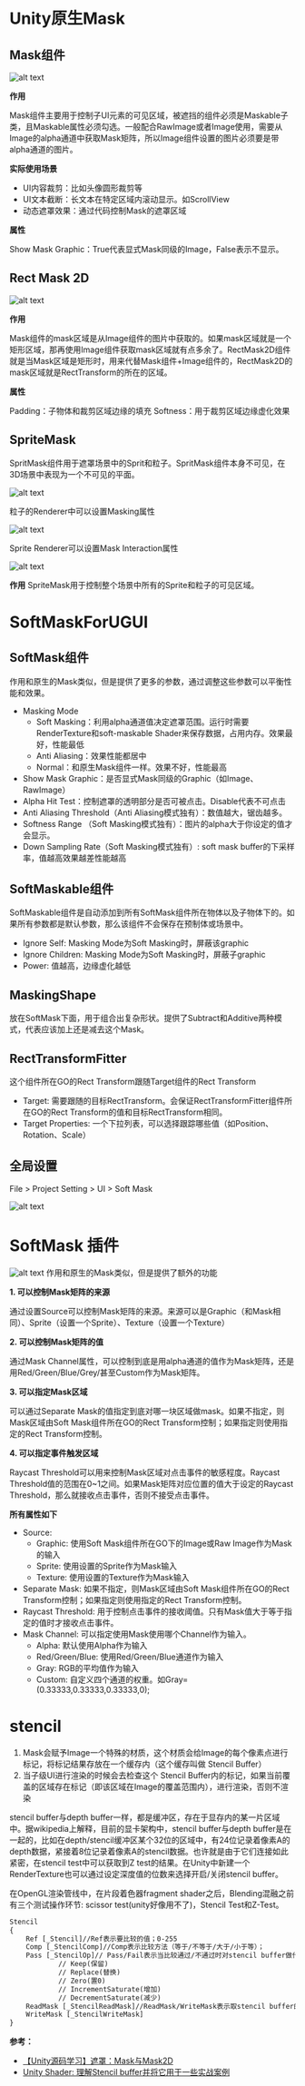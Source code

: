 # Unity原生Mask

## Mask组件
![alt text](images/image-13.png)

**作用**

​​Mask组件​​主要用于控制子UI元素的可见区域，被遮挡的组件必须是Maskable子类，且Maskable属性必须勾选。一般配合RawImage或者Image使用，需要从Image的alpha通道中获取Mask矩阵，所以Image组件设置的图片必须要是带alpha通道的图片。

**实际使用场景**

* UI内容裁剪：比如头像圆形裁剪等
* UI文本截断：长文本在特定区域内滚动显示。如ScrollView
* 动态遮罩效果：通过代码控制Mask的遮罩区域

**属性**

Show Mask Graphic：True代表显式Mask同级的Image，False表示不显示。

## Rect Mask 2D

![alt text](images/image-14.png)

**作用**

Mask组件的mask区域是从Image组件的图片中获取的。如果mask区域就是一个矩形区域，那再使用Image组件获取mask区域就有点多余了。RectMask2D组件就是当Mask区域是矩形时，用来代替Mask组件+Image组件的，RectMask2D的mask区域就是RectTransform的所在的区域。

**属性**

Padding：子物体和裁剪区域边缘的填充
Softness：用于裁剪区域边缘虚化效果

## SpriteMask

SpritMask组件用于遮罩场景中的Sprit和粒子。SpritMask组件本身不可见，在3D场景中表现为一个不可见的平面。

![alt text](images/image-15.png)

粒子的Renderer中可以设置Masking属性

![alt text](images/image-16.png)

Sprite Renderer可以设置Mask Interaction属性

![alt text](images/image-17.png)

**作用**
SpriteMask用于控制整个场景中所有的Sprite和粒子的可见区域。

# SoftMaskForUGUI

## SoftMask组件

作用和原生的Mask类似，但是提供了更多的参数，通过调整这些参数可以平衡性能和效果。

* Masking Mode
  * Soft Masking：利用alpha通道值决定遮罩范围。运行时需要RenderTexture和soft-maskable Shader来保存数据，占用内存。效果最好，性能最低
  * Anti Aliasing：效果性能都居中
  * Normal：和原生Mask组件一样。效果不好，性能最高
* Show Mask Graphic：是否显式Mask同级的Graphic（如Image、RawImage）
* Alpha Hit Test：控制遮罩的透明部分是否可被点击。Disable代表不可点击
* Anti Aliasing Threshold（Anti Aliasing模式独有）：数值越大，锯齿越多。
* Softness Range （Soft Masking模式独有）：图片的alpha大于你设定的值才会显示。
* Down Sampling Rate（Soft Masking模式独有）: soft mask buffer的下采样率，值越高效果越差性能越高


## SoftMaskable组件

SoftMaskable组件是自动添加到所有SoftMask组件所在物体以及子物体下的。如果所有参数都是默认参数，那么该组件不会保存在预制体或场景中。

* Ignore Self: Masking Mode为Soft Masking时，屏蔽该graphic
* Ignore Children: Masking Mode为Soft Masking时，屏蔽子graphic
* Power: 值越高，边缘虚化越低

## MaskingShape

放在SoftMask下面，用于组合出复杂形状。提供了Subtract和Additive两种模式，代表应该加上还是减去这个Mask。

## RectTransformFitter

这个组件所在GO的Rect Transform跟随Target组件的Rect Transform

* Target: 需要跟随的目标RectTransform。会保证RectTransformFitter组件所在GO的Rect Transform的值和目标RectTransform相同。
* Target Properties: 一个下拉列表，可以选择跟踪哪些值（如Position、Rotation、Scale）

## 全局设置

File > Project Setting > UI > Soft Mask

![alt text](images/image-18.png) 

# SoftMask 插件

![alt text](images/image-19.png)
作用和原生的Mask类似，但是提供了额外的功能

**1. 可以控制Mask矩阵的来源**

通过设置Source可以控制Mask矩阵的来源。来源可以是Graphic（和Mask相同）、Sprite（设置一个Sprite）、Texture（设置一个Texture）

**2. 可以控制Mask矩阵的值**

通过Mask Channel属性，可以控制到底是用alpha通道的值作为Mask矩阵，还是用Red/Green/Blue/Grey/甚至Custom作为Mask矩阵。

**3. 可以指定Mask区域**

可以通过Separate Mask的值指定到底对哪一块区域做mask。如果不指定，则Mask区域由Soft Mask组件所在GO的Rect Transform控制；如果指定则使用指定的Rect Transform控制。

**4. 可以指定事件触发区域**

Raycast Threshold可以用来控制Mask区域对点击事件的敏感程度。Raycast Threshold值的范围在0~1之间。如果Mask矩阵对应位置的值大于设定的Raycast Threshold，那么就接收点击事件，否则不接受点击事件。

**所有属性如下**

* Source: 
  * Graphic: 使用Soft Mask组件所在GO下的Image或Raw Image作为Mask的输入 
  * Sprite: 使用设置的Sprite作为Mask输入
  * Texture: 使用设置的Texture作为Mask输入
* Separate Mask: 如果不指定，则Mask区域由Soft Mask组件所在GO的Rect Transform控制；如果指定则使用指定的Rect Transform控制。
* Raycast Threshold: 用于控制点击事件的接收阈值。只有Mask值大于等于指定的值时才接收点击事件。
* Mask Channel: 可以指定使用Mask使用哪个Channel作为输入。
  * Alpha: 默认使用Alpha作为输入
  * Red/Green/Blue: 使用Red/Green/Blue通道作为输入
  * Gray: RGB的平均值作为输入
  * Custom: 自定义四个通道的权重。如Gray=(0.33333,0.33333,0.33333,0);

# stencil

1. Mask会赋予Image一个特殊的材质，这个材质会给Image的每个像素点进行标记，将标记结果存放在一个缓存内（这个缓存叫做 Stencil Buffer）
2. 当子级UI进行渲染的时候会去检查这个 Stencil Buffer内的标记，如果当前覆盖的区域存在标记（即该区域在Image的覆盖范围内），进行渲染，否则不渲染

stencil buffer与depth buffer一样，都是缓冲区，存在于显存内的某一片区域中。据wikipedia上解释，目前的显卡架构中，stencil buffer与depth buffer是在一起的，比如在depth/stencil缓冲区某个32位的区域中，有24位记录着像素A的depth数据，紧接着8位记录着像素A的stencil数据。也许就是由于它们连接如此紧密，在stencil test中可以获取到Z test的结果。在Unity中新建一个RenderTexture也可以通过设定深度值的位数来选择开启/关闭stencil buffer。

在OpenGL渲染管线中，在片段着色器fragment shader之后，Blending混融之前有三个测试操作环节: scissor test(unity好像用不了)，Stencil Test和Z-Test。

```txt
Stencil
{
	Ref [_Stencil]//Ref表示要比较的值；0-255
	Comp [_StencilComp]//Comp表示比较方法（等于/不等于/大于/小于等）；
	Pass [_StencilOp]// Pass/Fail表示当比较通过/不通过时对stencil buffer做什么操作
			// Keep(保留)
			// Replace(替换)
			// Zero(置0)
			// IncrementSaturate(增加)
			// DecrementSaturate(减少)
	ReadMask [_StencilReadMask]//ReadMask/WriteMask表示取stencil buffer的值时用的mask（即可以忽略某些位）；
	WriteMask [_StencilWriteMask]
}
```


**参考：**
* [【Unity源码学习】遮罩：Mask与Mask2D](https://zhuanlan.zhihu.com/p/136505882)
* [Unity Shader: 理解Stencil buffer并将它用于一些实战案例](https://blog.csdn.net/liu_if_else/article/details/86316361)